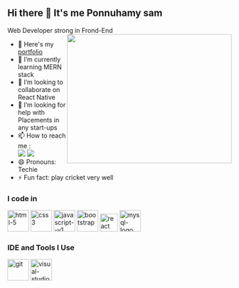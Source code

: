## Hi there 👋 It's me Ponnuhamy sam

Web Developer strong in Frond-End
<img align="right" width="370" height="290" src="https://i.pinimg.com/originals/47/f0/34/47f0342cec72b800463bf003eac1257e.gif">
- 🔭 Here's my [portfolio](https://ponnuchamysam.netlify.app/)                                                 
- 🌱 I’m currently learning MERN stack
- 👯 I’m looking to collaborate on React Native
- 🤔 I’m looking for help with Placements in any start-ups
- 📫 How to reach me :
<br /> [<img src="https://img.shields.io/badge/Instagram-E4405F?style=for-the-badge&logo=instagram&logoColor=white" />](https://www.instagram.com/itz_me_sam.2k/) [<img src="https://img.shields.io/badge/LinkedIn-0077B5?style=for-the-badge&logo=linkedin&logoColor=white" />](https://www.linkedin.com/in/ponnuchamy-sam-/)
- 😄 Pronouns: Techie
- ⚡ Fun fact: play cricket very well


### I code in
 <img width="48" height="48" src="https://img.icons8.com/fluency/48/html-5.png" alt="html-5"/> <img width="48" height="48" src="https://img.icons8.com/color/48/css3.png" alt="css3"/> <img width="48" height="48" src="https://img.icons8.com/color/48/javascript--v1.png" alt="javascript--v1"/> <img width="48" height="48" src="https://img.icons8.com/fluency/48/bootstrap.png" alt="bootstrap"/> <img width="40" height="40" src="https://img.icons8.com/office/40/react.png" alt="react"/> <img width="48" height="48" src="https://img.icons8.com/color/48/mysql-logo.png" alt="mysql-logo"/> 
### IDE and Tools I Use
<img width="48" height="48" src="https://img.icons8.com/color/48/git.png" alt="git"/> <img width="48" height="48" src="https://img.icons8.com/color/48/visual-studio-code-2019.png" alt="visual-studio-code-2019"/> 
